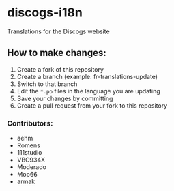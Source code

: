 discogs-i18n
============

Translations for the Discogs website

## How to make changes:

1. Create a fork of this repository
1. Create a branch (example: fr-translations-update)
1. Switch to that branch
1. Edit the `*.po` files in the language you are updating
1. Save your changes by committing
1. Create a pull request from your fork to this repository

### Contributors:

* aehm
* Romens
* 111studio
* VBC934X
* Moderado
* Mop66
* armak
